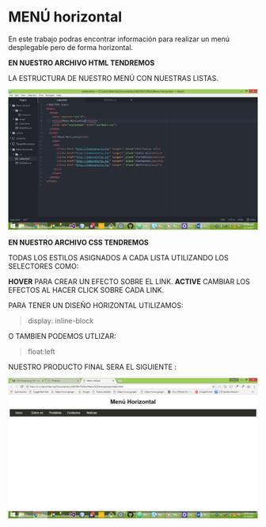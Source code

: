 # MENÚ horizontal

En este trabajo podras encontrar información para realizar un menú desplegable pero de forma horizontal.

**EN NUESTRO ARCHIVO HTML TENDREMOS**

LA ESTRUCTURA DE NUESTRO MENÚ CON NUESTRAS LISTAS.

![Sin titulo](image/structura.png)

**EN NUESTRO ARCHIVO CSS TENDREMOS**

TODAS LOS ESTILOS ASIGNADOS A CADA LISTA UTILIZANDO LOS SELECTORES COMO:

 **HOVER** PARA CREAR UN EFECTO SOBRE EL LINK.
 **ACTIVE** CAMBIAR LOS EFECTOS AL HACER CLICK SOBRE CADA LINK.

 PARA TENER UN DISEÑO HORIZONTAL UTILIZAMOS:
 >display: inline-block

 O TAMBIEN PODEMOS UTLIZAR:
 >float:left

NUESTRO PRODUCTO FINAL SERA EL SIGUIENTE :

![Sin titulo](image/menu.png)
